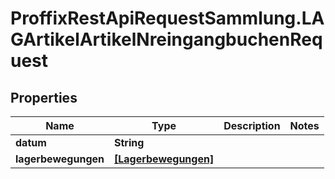 # ProffixRestApiRequestSammlung.LAGArtikelArtikelNreingangbuchenRequest

## Properties
Name | Type | Description | Notes
------------ | ------------- | ------------- | -------------
**datum** | **String** |  | 
**lagerbewegungen** | [**[Lagerbewegungen]**](Lagerbewegungen.md) |  | 


